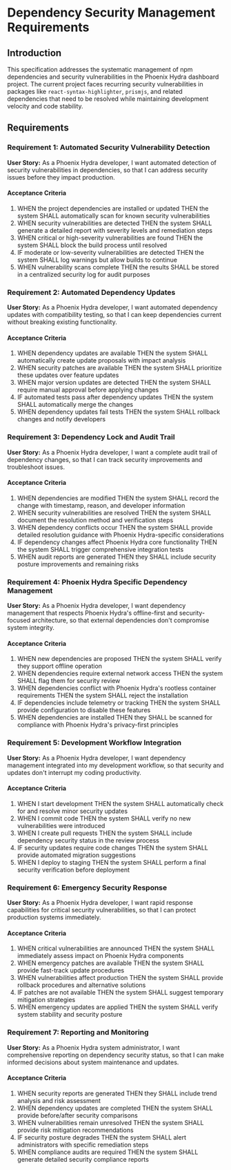 # Dependency Security Management Requirements

## Introduction

This specification addresses the systematic management of npm dependencies and security vulnerabilities in the Phoenix Hydra dashboard project. The current project faces recurring security vulnerabilities in packages like `react-syntax-highlighter`, `prismjs`, and related dependencies that need to be resolved while maintaining development velocity and code stability.

## Requirements

### Requirement 1: Automated Security Vulnerability Detection

**User Story:** As a Phoenix Hydra developer, I want automated detection of security vulnerabilities in dependencies, so that I can address security issues before they impact production.

#### Acceptance Criteria

1. WHEN the project dependencies are installed or updated THEN the system SHALL automatically scan for known security vulnerabilities
2. WHEN security vulnerabilities are detected THEN the system SHALL generate a detailed report with severity levels and remediation steps
3. WHEN critical or high-severity vulnerabilities are found THEN the system SHALL block the build process until resolved
4. IF moderate or low-severity vulnerabilities are detected THEN the system SHALL log warnings but allow builds to continue
5. WHEN vulnerability scans complete THEN the results SHALL be stored in a centralized security log for audit purposes

### Requirement 2: Automated Dependency Updates

**User Story:** As a Phoenix Hydra developer, I want automated dependency updates with compatibility testing, so that I can keep dependencies current without breaking existing functionality.

#### Acceptance Criteria

1. WHEN dependency updates are available THEN the system SHALL automatically create update proposals with impact analysis
2. WHEN security patches are available THEN the system SHALL prioritize these updates over feature updates
3. WHEN major version updates are detected THEN the system SHALL require manual approval before applying changes
4. IF automated tests pass after dependency updates THEN the system SHALL automatically merge the changes
5. WHEN dependency updates fail tests THEN the system SHALL rollback changes and notify developers

### Requirement 3: Dependency Lock and Audit Trail

**User Story:** As a Phoenix Hydra developer, I want a complete audit trail of dependency changes, so that I can track security improvements and troubleshoot issues.

#### Acceptance Criteria

1. WHEN dependencies are modified THEN the system SHALL record the change with timestamp, reason, and developer information
2. WHEN security vulnerabilities are resolved THEN the system SHALL document the resolution method and verification steps
3. WHEN dependency conflicts occur THEN the system SHALL provide detailed resolution guidance with Phoenix Hydra-specific considerations
4. IF dependency changes affect Phoenix Hydra core functionality THEN the system SHALL trigger comprehensive integration tests
5. WHEN audit reports are generated THEN they SHALL include security posture improvements and remaining risks

### Requirement 4: Phoenix Hydra Specific Dependency Management

**User Story:** As a Phoenix Hydra developer, I want dependency management that respects Phoenix Hydra's offline-first and security-focused architecture, so that external dependencies don't compromise system integrity.

#### Acceptance Criteria

1. WHEN new dependencies are proposed THEN the system SHALL verify they support offline operation
2. WHEN dependencies require external network access THEN the system SHALL flag them for security review
3. WHEN dependencies conflict with Phoenix Hydra's rootless container requirements THEN the system SHALL reject the installation
4. IF dependencies include telemetry or tracking THEN the system SHALL provide configuration to disable these features
5. WHEN dependencies are installed THEN they SHALL be scanned for compliance with Phoenix Hydra's privacy-first principles

### Requirement 5: Development Workflow Integration

**User Story:** As a Phoenix Hydra developer, I want dependency management integrated into my development workflow, so that security and updates don't interrupt my coding productivity.

#### Acceptance Criteria

1. WHEN I start development THEN the system SHALL automatically check for and resolve minor security updates
2. WHEN I commit code THEN the system SHALL verify no new vulnerabilities were introduced
3. WHEN I create pull requests THEN the system SHALL include dependency security status in the review process
4. IF security updates require code changes THEN the system SHALL provide automated migration suggestions
5. WHEN I deploy to staging THEN the system SHALL perform a final security verification before deployment

### Requirement 6: Emergency Security Response

**User Story:** As a Phoenix Hydra developer, I want rapid response capabilities for critical security vulnerabilities, so that I can protect production systems immediately.

#### Acceptance Criteria

1. WHEN critical vulnerabilities are announced THEN the system SHALL immediately assess impact on Phoenix Hydra components
2. WHEN emergency patches are available THEN the system SHALL provide fast-track update procedures
3. WHEN vulnerabilities affect production THEN the system SHALL provide rollback procedures and alternative solutions
4. IF patches are not available THEN the system SHALL suggest temporary mitigation strategies
5. WHEN emergency updates are applied THEN the system SHALL verify system stability and security posture

### Requirement 7: Reporting and Monitoring

**User Story:** As a Phoenix Hydra system administrator, I want comprehensive reporting on dependency security status, so that I can make informed decisions about system maintenance and updates.

#### Acceptance Criteria

1. WHEN security reports are generated THEN they SHALL include trend analysis and risk assessment
2. WHEN dependency updates are completed THEN the system SHALL provide before/after security comparisons
3. WHEN vulnerabilities remain unresolved THEN the system SHALL provide risk mitigation recommendations
4. IF security posture degrades THEN the system SHALL alert administrators with specific remediation steps
5. WHEN compliance audits are required THEN the system SHALL generate detailed security compliance reports